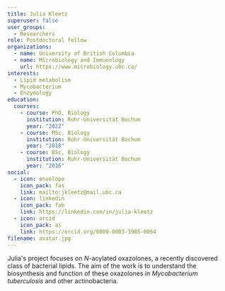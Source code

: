 ```yaml
---
title: Julia Kleetz
superuser: false
user_groups:
  - Researchers
role: Postdoctoral fellow
organizations:
  - name: University of British Columbia
  - name: Microbiology and Immunology
    url: https://www.microbiology.ubc.ca/
interests:
  - Lipid metabolism
  - Mycobacterium
  - Enzymology
education:
  courses:
    - course: PhD, Biology
      institution: Ruhr-Universität Bochum
      year: "2022"
    - course: MSc, Biology
      institution: Ruhr-Universität Bochum
      year: "2018"
    - course: BSc, Biology
      institution: Ruhr-Universität Bochum
      year: "2016"
social:
  - icon: envelope
    icon_pack: fas
    link: mailto:jkleetz@mail.ubc.ca
  - icon: linkedin
    icon_pack: fab
    link: https://linkedin.com/in/julia-kleetz
  - icon: orcid
    icon_pack: ai
    link: https://orcid.org/0000-0003-3985-0064
filename: avatar.jpg
---
```

Julia's project focuses on *N*-acylated oxazolones, a recently discovered class of bacterial lipids. The aim of the work is to understand the biosynthesis and function of these oxazolones in *Mycobacterium tuberculosis* and other actinobacteria.